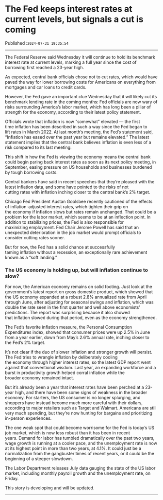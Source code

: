 # The Fed keeps interest rates at current levels, but signals a cut is coming

Published :`2024-07-31 19:35:54`

---

The Federal Reserve said Wednesday it will continue to hold its benchmark interest rate at current levels, marking a full year since the cost of borrowing first reached a 23-year high.

As expected, central bank officials chose not to cut rates, which would have paved the way for lower borrowing costs for Americans on everything from mortgages and car loans to credit cards.

However, the Fed gave an important clue Wednesday that it will likely cut its benchmark lending rate in the coming months: Fed officials are now wary of risks surrounding America’s labor market, which has long been a pillar of strength for the economy, according to their latest policy statement.

Officials wrote that inflation is now “somewhat” elevated — the first time inflation has been described in such a way since the Fed began to lift rates in March 2022. At last month’s meeting, the Fed’s statement said, “Inflation has eased over the past year but remains elevated.” The latest statement implies that the central bank believes inflation is even less of a risk compared to its last meeting.

This shift in how the Fed is viewing the economy means the central bank could begin paring back interest rates as soon as its next policy meeting, in September, easing pressure on US households and businesses burdened by tough borrowing costs.

Central bankers have said in recent speeches that they’re pleased with the latest inflation data, and some have pointed to the risks of not cutting rates with inflation inching closer to the central bank’s 2% target.

Chicago Fed President Austan Goolsbee recently cautioned of the effects of inflation-adjusted interest rates, which tighten their grip on the economy if inflation slows but rates remain unchanged. That could be a problem for the labor market, which seems to be at an inflection point. In addition to stabilizing prices, the Fed is also responsible for maximizing employment. Fed Chair Jerome Powell has said that an unexpected deterioration in the job market would prompt officials to consider cutting rates sooner.

But for now, the Fed has a solid chance at successfully taming inflation without a recession, an exceptionally rare achievement known as a “soft landing.”

### The US economy is holding up, but will inflation continue to slow?

For now, the American economy remains on solid footing. Just look at the government’s latest report on gross domestic product, which showed that the US economy expanded at a robust 2.8% annualized rate from April through June, after adjusting for seasonal swings and inflation, which was double the rate seen in the first quarter and well above economists’ predictions. The report was surprising because it also showed that inflation slowed during that period, even as the economy strengthened.

The Fed’s favorite inflation measure, the Personal Consumption Expenditures index, showed that consumer prices were up 2.5% in June from a year earlier, down from May’s 2.6% annual rate, inching closer to the Fed’s 2% target.

It’s not clear if the duo of slower inflation and stronger growth will persist. The Fed tries to wrangle inflation by deliberately cooling the economy through higher interest rates, so the latest GDP report went against that conventional wisdom. Last year, an expanding workforce and a burst in productivity growth helped corral inflation while the broader economy remained intact.

But it’s already been a year that interest rates have been perched at a 23-year high, and there have been some signs of weakness in the broader economy. For starters, the US consumer is no longer splurging, and shoppers have instead become much more careful with their dollars, according to major retailers such as Target and Walmart. Americans are still very much spending, but they’re now hunting for bargains and prioritizing in-person experiences.

The one weak spot that could become worrisome for the Fed is today’s US job market, which is now less robust than it has been in recent years. Demand for labor has tumbled dramatically over the past two years, wage growth is running at a cooler pace, and the unemployment rate is now at its highest point in more than two years, at 4.1%. It could just be a normalization from the gangbuster times of recent years, or it could be the beginning of a steeper slowdown.

The Labor Department releases July data gauging the state of the US labor market, including monthly payroll growth and the unemployment rate, on Friday.

This story is developing and will be updated.

---


